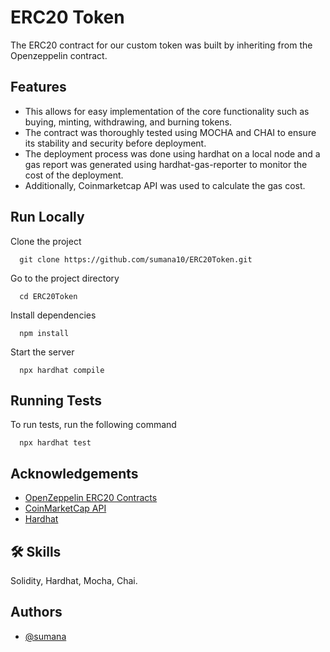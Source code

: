 
# ERC20 Token

The ERC20 contract for our custom token was built by inheriting from the Openzeppelin contract.


## Features

- This allows for easy implementation of the core functionality such as buying, minting, withdrawing, and burning tokens.
- The contract was thoroughly tested using MOCHA and CHAI to ensure its stability and security before deployment. 
- The deployment process was done using hardhat on a local node and a gas report was generated using hardhat-gas-reporter to monitor the cost of the deployment.
- Additionally, Coinmarketcap API was used to calculate the gas cost.


## Run Locally

Clone the project

```shell
  git clone https://github.com/sumana10/ERC20Token.git
```

Go to the project directory

```shell
  cd ERC20Token
```

Install dependencies

```shell
  npm install
```

Start the server

```shell
  npx hardhat compile
```


## Running Tests

To run tests, run the following command

```shell
  npx hardhat test
```


## Acknowledgements

 - [OpenZeppelin ERC20 Contracts](https://docs.openzeppelin.com/contracts/4.x/erc20)
 - [CoinMarketCap API](https://pro.coinmarketcap.com/account)
 - [Hardhat](https://hardhat.org/hardhat-runner/docs/getting-started#quick-start)


## 🛠 Skills
Solidity, Hardhat, Mocha, Chai.


## Authors

- [@sumana](https://www.github.com/sumana10)

